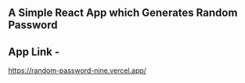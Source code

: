 ## A Simple React App which Generates Random Password
## App Link -
https://random-password-nine.vercel.app/
